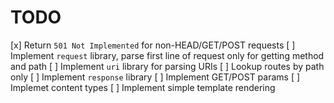 # TODO

[x] Return `501 Not Implemented` for non-HEAD/GET/POST requests
[ ] Implement `request` library, parse first line of request only for getting method and path
[ ] Implement `uri` library for parsing URIs
[ ] Lookup routes by path only
[ ] Implement `response` library
[ ] Implement GET/POST params
[ ] Implemet content types
[ ] Implement simple template rendering
